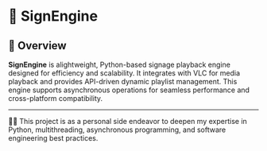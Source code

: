 # 🎥 SignEngine

## 📖 Overview

**SignEngine** is alightweight, Python-based signage playback engine designed for efficiency and scalability. It integrates with VLC for media playback and provides API-driven dynamic playlist management. This engine supports asynchronous operations for seamless performance and cross-platform compatibility.

---

👩‍💻 This project is as a personal side endeavor to deepen my expertise in Python, multithreading, asynchronous programming, and software engineering best practices.

